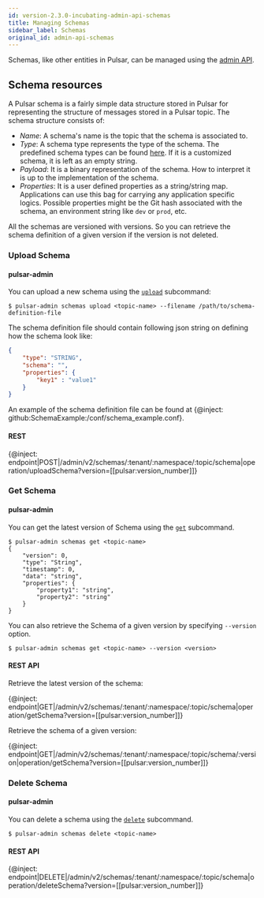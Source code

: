 ```yaml
---
id: version-2.3.0-incubating-admin-api-schemas
title: Managing Schemas
sidebar_label: Schemas
original_id: admin-api-schemas
---
```


Schemas, like other entities in Pulsar, can be managed using the [admin API](admin-api-overview.md). 

## Schema resources

A Pulsar schema is a fairly simple data structure stored in Pulsar for representing the structure of messages stored in a Pulsar topic. The schema structure consists of:

- *Name*: A schema's name is the topic that the schema is associated to.
- *Type*: A schema type represents the type of the schema. The predefined schema types can be found [here](concepts-schema-registry.md#supported-schema-formats). If it 
  is a customized schema, it is left as an empty string.
- *Payload*: It is a binary representation of the schema. How to interpret it is up to the implementation of the schema.
- *Properties*: It is a user defined properties as a string/string map. Applications can use this bag for carrying any application specific logics. Possible properties
  might be the Git hash associated with the schema, an environment string like `dev` or `prod`, etc.

All the schemas are versioned with versions. So you can retrieve the schema definition of a given version if the version is not deleted.

### Upload Schema

#### pulsar-admin

You can upload a new schema using the [`upload`](reference-pulsar-admin.md#get-5) subcommand:

```shell
$ pulsar-admin schemas upload <topic-name> --filename /path/to/schema-definition-file 
```

The schema definition file should contain following json string on defining how the schema look like:

```json
{
    "type": "STRING",
    "schema": "",
    "properties": {
        "key1" : "value1"
    }
}
```

An example of the schema definition file can be found at {@inject: github:SchemaExample:/conf/schema_example.conf}.

#### REST

{@inject: endpoint|POST|/admin/v2/schemas/:tenant/:namespace/:topic/schema|operation/uploadSchema?version=[[pulsar:version_number]]}

### Get Schema

#### pulsar-admin

You can get the latest version of Schema using the [`get`](reference-pulsar-admin.md#get-5) subcommand.

```shell
$ pulsar-admin schemas get <topic-name>
{
    "version": 0,
    "type": "String",
    "timestamp": 0,
    "data": "string",
    "properties": {
        "property1": "string",
        "property2": "string"
    }
}
```

You can also retrieve the Schema of a given version by specifying `--version` option.

```shell
$ pulsar-admin schemas get <topic-name> --version <version>
```

#### REST API

Retrieve the latest version of the schema:

{@inject: endpoint|GET|/admin/v2/schemas/:tenant/:namespace/:topic/schema|operation/getSchema?version=[[pulsar:version_number]]}

Retrieve the schema of a given version:

{@inject: endpoint|GET|/admin/v2/schemas/:tenant/:namespace/:topic/schema/:version|operation/getSchema?version=[[pulsar:version_number]]}

### Delete Schema

#### pulsar-admin

You can delete a schema using the [`delete`](reference-pulsar-admin.md#delete-8) subcommand.

```shell
$ pulsar-admin schemas delete <topic-name>
```

#### REST API

{@inject: endpoint|DELETE|/admin/v2/schemas/:tenant/:namespace/:topic/schema|operation/deleteSchema?version=[[pulsar:version_number]]}
